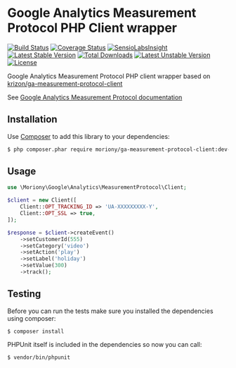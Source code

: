 Google Analytics Measurement Protocol PHP Client wrapper
========================================================================================

[![Build Status](https://travis-ci.org/moriony/ga-measurement-protocol-client.svg?branch=master)](https://travis-ci.org/moriony/ga-measurement-protocol-client)
[![Coverage Status](https://coveralls.io/repos/moriony/ga-measurement-protocol-client/badge.png?branch=master)](https://coveralls.io/r/moriony/ga-measurement-protocol-client?branch=master)
[![SensioLabsInsight](https://insight.sensiolabs.com/projects/27ce943c-f104-4947-bbfa-b6e7f0d3d0f1/mini.png)](https://insight.sensiolabs.com/projects/27ce943c-f104-4947-bbfa-b6e7f0d3d0f1)
[![Latest Stable Version](https://poser.pugx.org/moriony/ga-measurement-protocol-client/v/stable.svg)](https://packagist.org/packages/moriony/ga-measurement-protocol-client) 
[![Total Downloads](https://poser.pugx.org/moriony/ga-measurement-protocol-client/downloads.svg)](https://packagist.org/packages/moriony/ga-measurement-protocol-client) [![Latest Unstable Version](https://poser.pugx.org/moriony/ga-measurement-protocol-client/v/unstable.svg)](https://packagist.org/packages/moriony/ga-measurement-protocol-client) 
[![License](https://poser.pugx.org/moriony/ga-measurement-protocol-client/license.svg)](https://packagist.org/packages/moriony/ga-measurement-protocol-client)

Google Analytics Measurement Protocol PHP client wrapper based on [krizon/ga-measurement-protocol-client](https://github.com/krizon/ga-measurement-protocol-client)

See [Google Analytics Measurement Protocol documentation](https://developers.google.com/analytics/devguides/collection/protocol/v1/devguide)

Installation
-------------------------------------------------------------------------------------------
Use [Composer](http://getcomposer.org/doc/00-intro.md) to add this library to your dependencies:
```bash
$ php composer.phar require moriony/ga-measurement-protocol-client:dev-master
```

Usage
----------------------------------------------------------------------------------------

```php
use \Moriony\Google\Analytics\MeasurementProtocol\Client;

$client = new Client([
    Client::OPT_TRACKING_ID => 'UA-XXXXXXXXX-Y',
    Client::OPT_SSL => true,
]);

$response = $client->createEvent()
    ->setCustomerId(555)
    ->setCategory('video')
    ->setAction('play')
    ->setLabel('holiday')
    ->setValue(300)
    ->track();
```

Testing
----------------------------------------------------------------------------------------

Before you can run the tests make sure you installed the dependencies using composer:

`$ composer install`

PHPUnit itself is included in the dependencies so now you can call:

`$ vendor/bin/phpunit`
